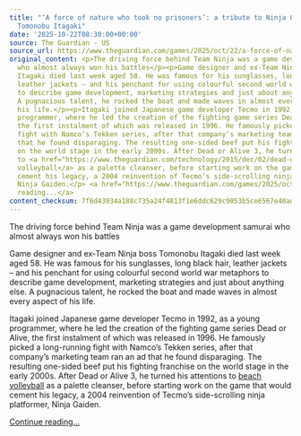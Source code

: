 ```yaml
---
title: "‘A force of nature who took no prisoners’: a tribute to Ninja Gaiden creator
  Tomonobu Itagaki"
date: '2025-10-22T08:30:00+00:00'
source: The Guardian - US
source_url: https://www.theguardian.com/games/2025/oct/22/a-force-of-nature-who-took-no-prisoners-a-tribute-to-ninja-gaiden-creator-tomonobu-itagaki
original_content: <p>The driving force behind Team Ninja was a game development samurai
  who almost always won his battles</p><p>Game designer and ex-Team Ninja boss Tomonobu
  Itagaki died last week aged 58. He was famous for his sunglasses, long black hair,
  leather jackets – and his penchant for using colourful second world war metaphors
  to describe game development, marketing strategies and just about anything else.
  A pugnacious talent, he rocked the boat and made waves in almost every aspect of
  his life.</p><p>Itagaki joined Japanese game developer Tecmo in 1992, as a young
  programmer, where he led the creation of the fighting game series Dead or Alive,
  the first instalment of which was released in 1996. He famously picked a long-running
  fight with Namco’s Tekken series, after that company’s marketing team ran an ad
  that he found disparaging. The resulting one-sided beef put his fighting franchise
  on the world stage in the early 2000s. After Dead or Alive 3, he turned his attentions
  to <a href="https://www.theguardian.com/technology/2015/dec/02/dead-or-alive-xtreme-3-otaku-culture-sensitivity-censorship">beach
  volleyball</a> as a palette cleanser, before starting work on the game that would
  cement his legacy, a 2004 reinvention of Tecmo’s side-scrolling ninja platformer,
  Ninja Gaiden.</p> <a href="https://www.theguardian.com/games/2025/oct/22/a-force-of-nature-who-took-no-prisoners-a-tribute-to-ninja-gaiden-creator-tomonobu-itagaki">Continue
  reading...</a>
content_checksum: 7f6d43934a188c735a24f4813f1e6ddc629c9053b5ce6567e40adfedb88aec67
---
```


The driving force behind Team Ninja was a game development samurai who almost always won his battles

Game designer and ex-Team Ninja boss Tomonobu Itagaki died last week aged 58. He was famous for his sunglasses, long black hair, leather jackets – and his penchant for using colourful second world war metaphors to describe game development, marketing strategies and just about anything else. A pugnacious talent, he rocked the boat and made waves in almost every aspect of his life.

Itagaki joined Japanese game developer Tecmo in 1992, as a young programmer, where he led the creation of the fighting game series Dead or Alive, the first instalment of which was released in 1996. He famously picked a long-running fight with Namco’s Tekken series, after that company’s marketing team ran an ad that he found disparaging. The resulting one-sided beef put his fighting franchise on the world stage in the early 2000s. After Dead or Alive 3, he turned his attentions to [beach volleyball](https://www.theguardian.com/technology/2015/dec/02/dead-or-alive-xtreme-3-otaku-culture-sensitivity-censorship) as a palette cleanser, before starting work on the game that would cement his legacy, a 2004 reinvention of Tecmo’s side-scrolling ninja platformer, Ninja Gaiden.

 [Continue reading...](https://www.theguardian.com/games/2025/oct/22/a-force-of-nature-who-took-no-prisoners-a-tribute-to-ninja-gaiden-creator-tomonobu-itagaki)